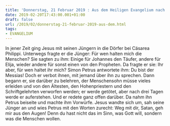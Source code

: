 ```yaml
---
title: 'Donnerstag, 21 Februar 2019 : Aus dem Heiligen Evangelium nach Markus - Mk 8,27-33.'
date: 2019-02-20T17:43:00.001+01:00
draft: false
url: /2019/02/donnerstag-21-februar-2019-aus-dem.html
tags: 
- EVANGELIUM
---
```


In jener Zeit ging Jesus mit seinen Jüngern in die Dörfer bei Cäsarea Philippi. Unterwegs fragte er die Jünger: Für wen halten mich die Menschen? Sie sagten zu ihm: Einige für Johannes den Täufer, andere für Elija, wieder andere für sonst einen von den Propheten. Da fragte er sie: Ihr aber, für wen haltet ihr mich? Simon Petrus antwortete ihm: Du bist der Messias! Doch er verbot ihnen, mit jemand über ihn zu sprechen. Dann begann er, sie darüber zu belehren, der Menschensohn müsse vieles erleiden und von den Ältesten, den Hohenpriestern und den Schriftgelehrten verworfen werden; er werde getötet, aber nach drei Tagen werde er auferstehen. Und er redete ganz offen darüber. Da nahm ihn Petrus beiseite und machte ihm Vorwürfe. Jesus wandte sich um, sah seine Jünger an und wies Petrus mit den Worten zurecht: Weg mit dir, Satan, geh mir aus den Augen! Denn du hast nicht das im Sinn, was Gott will, sondern was die Menschen wollen.